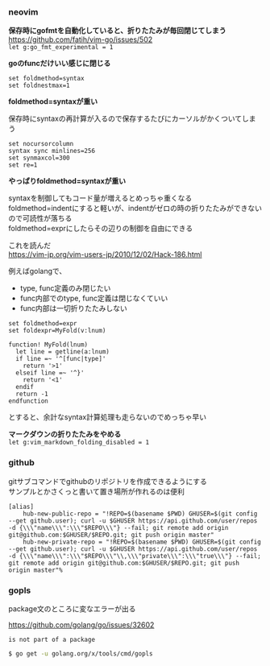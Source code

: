 ### neovim

**保存時にgofmtを自動化していると、折りたたみが毎回閉じてしまう**  
https://github.com/fatih/vim-go/issues/502  
``let g:go_fmt_experimental = 1``  


**goのfuncだけいい感じに閉じる**  

```vim
set foldmethod=syntax
set foldnestmax=1
```

**foldmethod=syntaxが重い**  

保存時にsyntaxの再計算が入るので保存するたびにカーソルがかくついてしまう  

```vim
set nocursorcolumn
syntax sync minlines=256
set synmaxcol=300
set re=1
```

**やっぱりfoldmethod=syntaxが重い**  

syntaxを制御してもコード量が増えるとめっちゃ重くなる  
foldmethod=indentにすると軽いが、indentがゼロの時の折りたたみができないので可読性が落ちる  
foldmethod=exprにしたらその辺りの制御を自由にできる  

これを読んだ  
https://vim-jp.org/vim-users-jp/2010/12/02/Hack-186.html  

例えばgolangで、  
- type, func定義のみ閉じたい
- func内部でのtype, func定義は閉じなくていい
- func内部は一切折りたたみしない

```vim
set foldmethod=expr
set foldexpr=MyFold(v:lnum)

function! MyFold(lnum)
  let line = getline(a:lnum)
  if line =~ '^[func|type]'
    return '>1'
  elseif line =~ '^}'
    return '<1'
  endif
  return -1
endfunction
```

とすると、余計なsyntax計算処理も走らないのでめっちゃ早い  


**マークダウンの折りたたみをやめる**  
``let g:vim_markdown_folding_disabled = 1``  


### github

gitサブコマンドでgithubのリポジトリを作成できるようにする  
サンプルとかさくっと書いて置き場所が作れるのは便利  

```gitconfig
[alias]
    hub-new-public-repo = "!REPO=$(basename $PWD) GHUSER=$(git config --get github.user); curl -u $GHUSER https://api.github.com/user/repos -d {\\\"name\\\":\\\"$REPO\\\"} --fail; git remote add origin git@github.com:$GHUSER/$REPO.git; git push origin master"
    hub-new-private-repo = "!REPO=$(basename $PWD) GHUSER=$(git config --get github.user); curl -u $GHUSER https://api.github.com/user/repos -d {\\\"name\\\":\\\"$REPO\\\"\\,\\\"private\\\":\\\"true\\\"} --fail; git remote add origin git@github.com:$GHUSER/$REPO.git; git push origin master"%
```

### gopls

package文のところに変なエラーが出る  

https://github.com/golang/go/issues/32602  

```
is not part of a package
```

```bash
$ go get -u golang.org/x/tools/cmd/gopls
```
